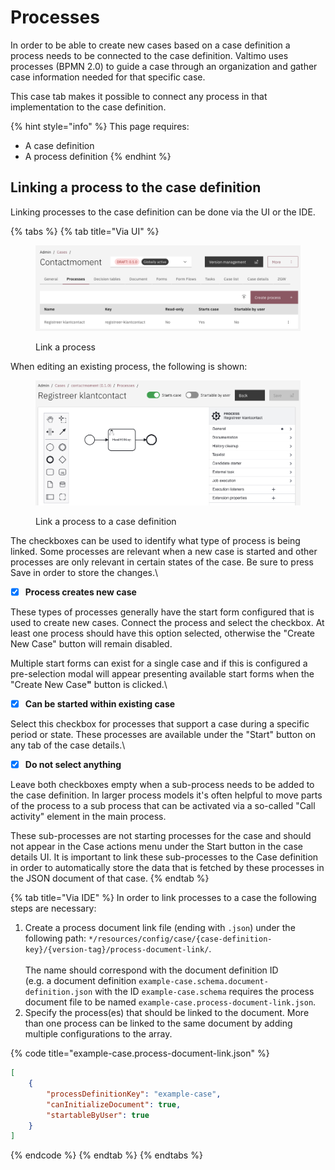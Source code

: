 # Processes

In order to be able to create new cases based on a case definition a process needs to be connected to the case definition. Valtimo uses processes (BPMN 2.0) to guide a case through an organization and gather case information needed for that specific case.

This case tab makes it possible to connect any process in that implementation to the case definition.

{% hint style="info" %}
This page requires:

* A case definition
* A process definition
{% endhint %}

## Linking a process to the case definition

Linking processes to the case definition can be done via the UI or the IDE.

{% tabs %}
{% tab title="Via UI" %}
<figure><img src="../../.gitbook/assets/image (32) (1).png" alt=""><figcaption><p>Link a process</p></figcaption></figure>

When editing an existing process, the following is shown:

<div align="left" data-full-width="false"><figure><img src="../../.gitbook/assets/image (33) (1).png" alt=""><figcaption><p>Link a process to a case definition</p></figcaption></figure></div>

The checkboxes can be used to identify what type of process is being linked. Some processes are relevant when a new case is started and other processes are only relevant in certain states of the case. Be sure to press Save in order to store the changes.\


* [x] **Process creates new case**

These types of processes generally have the start form configured that is used to create new cases. Connect the process and select the checkbox. At least one process should have this option selected, otherwise the "Create New Case" button will remain disabled.

Multiple start forms can exist for a single case and if this is configured a pre-selection modal will appear presenting available start forms when the "Create New Cas&#x65;**"** button is clicked.\


* [x] **Can be started within existing case**

Select this checkbox for processes that support a case during a specific period or state. These processes are available under the "Start" button on any tab of the case details.\


* [x] **Do not select anything**

Leave both checkboxes empty when a sub-process needs to be added to the case definition. In larger process models it's often helpful to move parts of the process to a sub process that can be activated via a so-called "Call activity" element in the main process.

These sub-processes are not starting processes for the case and should not appear in the Case actions menu under the Start button in the case details UI. It is important to link these sub-processes to the Case definition in order to automatically store the data that is fetched by these processes in the JSON document of that case.
{% endtab %}

{% tab title="Via IDE" %}
In order to link processes to a case the following steps are necessary:

1. Create a process document link file (ending with `.json`) under the following path: `*/resources/config/case/{case-definition-key}/{version-tag}/process-document-link/`.\
   \
   The name should correspond with the document definition ID\
   (e.g. a document definition `example-case.schema.document-definition.json` with the ID `example-case.schema` requires the process document file to be named `example-case.process-document-link.json`.
2. Specify the process(es) that should be linked to the document. More than one process can be linked to the same document by adding multiple configurations to the array.

{% code title="example-case.process-document-link.json" %}
```json
[
    {
        "processDefinitionKey": "example-case",
        "canInitializeDocument": true,
        "startableByUser": true
    }
]
```
{% endcode %}
{% endtab %}
{% endtabs %}
